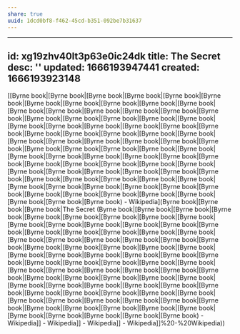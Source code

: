 ```yaml
---
share: true
uuid: 1dcd0bf8-f462-45cd-b351-092be7b31637
---
```

---
id: xg19zhv40lt3p63e0ic24dk
title: The Secret
desc: ''
updated: 1666193947441
created: 1666193923148
---

[[Byrne book|[Byrne book|[Byrne book|[Byrne book|[Byrne book|[Byrne book|[Byrne book|[Byrne book|[Byrne book|[Byrne book|[Byrne book|[Byrne book|[Byrne book|[Byrne book|[Byrne book|[Byrne book|[Byrne book|[Byrne book|[Byrne book|[Byrne book|[Byrne book|[Byrne book|[Byrne book|[Byrne book|[Byrne book|[Byrne book|[Byrne book|[Byrne book|[Byrne book|[Byrne book|[Byrne book|[Byrne book|[Byrne book|[Byrne book|[Byrne book|[Byrne book|[Byrne book|[Byrne book|[Byrne book|[Byrne book|[Byrne book|[Byrne book|[Byrne book|[Byrne book|[Byrne book|[Byrne book|[Byrne book|[Byrne book|[Byrne book|[Byrne book|[Byrne book|[Byrne book|[Byrne book|[Byrne book|[Byrne book|[Byrne book|[Byrne book|[Byrne book|[Byrne book|[Byrne book|[Byrne book|[Byrne book|[Byrne book|[Byrne book|[Byrne book|[Byrne book|[Byrne book|[Byrne book|[Byrne book|[Byrne book|[Byrne book|[Byrne book|[Byrne book|[Byrne book|[Byrne book|[Byrne book|[Byrne book|[Byrne book|[Byrne book|[Byrne book) - Wikipedia](Byrne book|[Byrne book|[Byrne book|The Secret (Byrne book|[Byrne book|[Byrne book|[Byrne book|[Byrne book|[Byrne book|[Byrne book|[Byrne book|[Byrne book|[Byrne book|[Byrne book|[Byrne book|[Byrne book|[Byrne book|[Byrne book|[Byrne book|[Byrne book|[Byrne book|[Byrne book|[Byrne book|[Byrne book|[Byrne book|[Byrne book|[Byrne book|[Byrne book|[Byrne book|[Byrne book|[Byrne book|[Byrne book|[Byrne book|[Byrne book|[Byrne book|[Byrne book|[Byrne book|[Byrne book|[Byrne book|[Byrne book|[Byrne book|[Byrne book|[Byrne book|[Byrne book|[Byrne book|[Byrne book|[Byrne book|[Byrne book|[Byrne book|[Byrne book|[Byrne book|[Byrne book|[Byrne book|[Byrne book|[Byrne book|[Byrne book|[Byrne book|[Byrne book|[Byrne book|[Byrne book|[Byrne book|[Byrne book|[Byrne book|[Byrne book|[Byrne book|[Byrne book|[Byrne book|[Byrne book|[Byrne book|[Byrne book|[Byrne book|[Byrne book|[Byrne book|[Byrne book|[Byrne book|[Byrne book|[Byrne book|[Byrne book|[Byrne book|[Byrne book|[Byrne book|[Byrne book|[Byrne book) - Wikipedia]] - Wikipedia]] - Wikipedia]] - Wikipedia]]%20-%20Wikipedia))